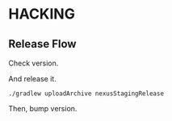 # HACKING

## Release Flow

Check version.

And release it.

    ./gradlew uploadArchive nexusStagingRelease

Then, bump version.

